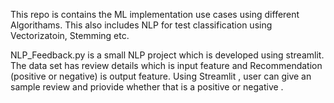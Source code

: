 This repo is contains the ML implementation use cases using different Algorithams.
This also includes NLP for test classification using Vectorizatoin, Stemming etc.


NLP_Feedback.py is a small NLP project which is developed using streamlit. The data set has review details which is input feature and Recommendation (positive or negative) is output feature. Using Streamlit , user can give an sample review and priovide whether that is a positive or negative .
